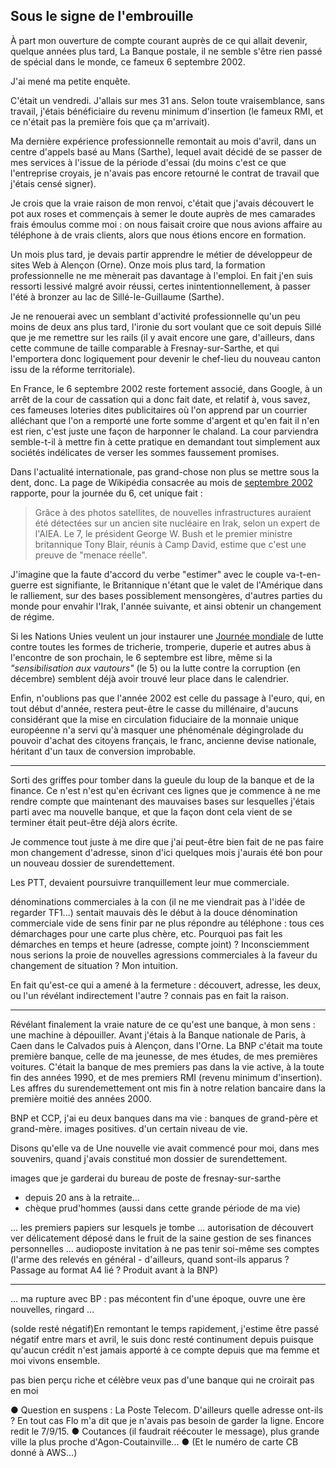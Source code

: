 ## Sous le signe de l'embrouille

À part mon ouverture de compte courant auprès de ce qui allait devenir, quelque années plus tard, La Banque postale, il ne semble s'être rien passé de spécial dans le monde, ce fameux 6 septembre 2002.

J'ai mené ma petite enquête.

C'était un vendredi. J'allais sur mes 31 ans. Selon toute vraisemblance, sans travail, j'étais bénéficiaire du revenu minimum d'insertion (le fameux RMI, et ce n'était pas la première fois que ça m'arrivait).

Ma dernière expérience professionnelle remontait au mois d'avril, dans un centre d'appels basé au Mans (Sarthe), lequel avait décidé de se passer de mes services à l'issue de la période d'essai (du moins c'est ce que l'entreprise croyais, je n'avais pas encore retourné le contrat de travail que j'étais censé signer).

Je crois que la vraie raison de mon renvoi, c'était que j'avais découvert le pot aux roses et commençais à semer le doute auprès de mes camarades frais émoulus comme moi : on nous faisait croire que nous avions affaire au téléphone à de vrais clients, alors que nous étions encore en formation.

Un mois plus tard, je devais partir apprendre le métier de développeur de sites Web à Alençon (Orne). Onze mois plus tard, la formation professionnelle ne me mènerait pas davantage à l'emploi. En fait j'en suis ressorti lessivé malgré avoir réussi, certes inintentionnellement, à passer l'été à bronzer au lac de Sillé-le-Guillaume (Sarthe).

Je ne renouerai avec un semblant d'activité professionnelle qu'un peu moins de deux ans plus tard, l'ironie du sort voulant que ce soit depuis Sillé que je me remettre sur les rails (il y avait encore une gare, d'ailleurs, dans cette commune de taille comparable à Fresnay-sur-Sarthe, et qui l'emportera donc logiquement pour devenir le chef-lieu du nouveau canton issu de la réforme territoriale).

En France, le 6 septembre 2002 reste fortement associé, dans Google, à un arrêt de la cour de cassation qui a donc fait date, et relatif à, vous savez, ces fameuses loteries dites publicitaires où l'on apprend par un courrier alléchant que l'on a remporté une forte somme d'argent et qu'en fait il n'en est rien, c'est juste une façon de harponner le chaland. La cour parviendra semble-t-il à mettre fin à cette pratique en demandant tout simplement aux sociétés indélicates de verser les sommes faussement promises.

Dans l'actualité internationale, pas grand-chose non plus se mettre sous la dent, donc. La page de Wikipédia consacrée au mois de [septembre 2002][1] rapporte, pour la journée du 6, cet unique fait :

> Grâce à des photos satellites, de nouvelles infrastructures auraient été détectées sur un ancien site nucléaire en Irak, selon un expert de l'AIEA. Le 7, le président George W. Bush et le premier ministre britannique Tony Blair, réunis à Camp David, estime que c'est une preuve de "menace réelle".

[1]: https://fr.wikipedia.org/wiki/Septembre_2002

J'imagine que la faute d'accord du verbe "estimer" avec le couple va-t-en-guerre est signifiante, le Britannique n'étant que le valet de l'Amérique dans le ralliement, sur des bases possiblement mensongères, d'autres parties du monde pour envahir l'Irak, l'année suivante, et ainsi obtenir un changement de régime.

Si les Nations Unies veulent un jour instaurer une [Journée mondiale][2] de lutte contre toutes les formes de tricherie, tromperie, duperie et autres abus à l'encontre de son prochain, le 6 septembre est libre, même si la *"sensibilisation aux vautours"* (le 5) ou la lutte contre la corruption (en décembre) semblent déjà avoir trouvé leur place dans le calendrier.

[2]: http://www.journee-mondiale.com/les-journees-mondiales.htm

Enfin, n'oublions pas que l'année 2002 est celle du passage à l'euro, qui, en tout début d'année, restera peut-être le casse du millénaire, d'aucuns considérant que la mise en circulation fiduciaire de la monnaie unique européenne n'a servi qu'à masquer une phénoménale dégingrolade du pouvoir d'achat des citoyens français, le franc, ancienne devise nationale, héritant d'un taux de conversion improbable. 

***

Sorti des griffes pour tomber dans la gueule du loup de la banque et de la finance.
Ce n'est n'est qu'en écrivant ces lignes que je commence à ne me rendre compte que maintenant des mauvaises bases sur lesquelles j'étais parti avec ma nouvelle banque, et que la façon dont cela vient de se terminer était peut-être déjà alors écrite.

Je commence tout juste à me dire que j'ai peut-être bien fait de ne pas faire mon changement d'adresse, sinon d'ici quelques mois j'aurais été bon pour un nouveau dossier de surendettement.

Les PTT, devaient poursuivre tranquillement leur mue commerciale. 

dénominations commerciales à la con (il ne me viendrait pas à l'idée de regarder TF1...)
sentait mauvais dès le début à la douce dénomination commerciale vide de sens
finir par ne plus répondre au téléphone : tous ces démarchages pour une carte plus chère, etc. Pourquoi pas fait les démarches en temps et heure (adresse, compte joint) ? Inconsciemment nous serions la proie de nouvelles agressions commerciales à la faveur du changement de situation ? Mon intuition.

En fait qu'est-ce qui a amené à la fermeture : découvert, adresse, les deux, ou l'un révélant indirectement l'autre ? connais pas en fait la raison.

***

Révélant finalement la vraie nature de ce qu'est une banque, à mon sens : une machine à dépouiller. Avant j'étais à la Banque nationale de Paris, à Caen dans le Calvados puis à Alençon, dans l'Orne. La BNP c'était ma toute première banque, celle de ma jeunesse, de mes études, de mes premières voitures. C'était la banque de mes premiers pas dans la vie active, à la toute fin des années 1990, et de mes premiers RMI (revenu minimum d'insertion). Les affres du surendemettement ont mis fin à notre relation bancaire dans la première moitié des années 2000.

BNP et CCP, j'ai eu deux banques dans ma vie : banques de grand-père et grand-mère. images positives. d'un certain niveau de vie.

Disons qu'elle va de Une nouvelle vie avait commencé pour moi, dans mes souvenirs, quand j'avais constitué mon dossier de surendettement. 

images que je garderai du bureau de poste de fresnay-sur-sarthe
- depuis 20 ans à la retraite...
- chèque prud'hommes (aussi dans cette grande période de ma vie)

... les premiers papiers sur lesquels je tombe ... autorisation de découvert ver délicatement déposé dans le fruit de la saine gestion de ses finances personnelles ... audioposte invitation à ne pas tenir soi-même ses comptes (l'arme des relevés en général - d'ailleurs, quand sont-ils apparus ? Passage au format A4 lié ? Produit avant à la BNP)

***

... ma rupture avec BP : pas mécontent fin d'une époque, ouvre une ère nouvelles, ringard ...

(solde resté négatif)En remontant le temps rapidement, j'estime être passé négatif entre mars et avril, le suis donc resté continument depuis puisque qu'aucun crédit n'est jamais apporté à ce compte depuis que ma femme et moi vivons ensemble. 

pas bien perçu riche et célèbre
veux pas d'une banque qui ne croirait pas en moi

● Question en suspens : La Poste Telecom. D'ailleurs quelle adresse ont-ils ? En tout cas Flo m'a dit que je n'avais pas besoin de garder la ligne. Encore redit le 7/9/15. ● Coutances (il faudrait réécouter le message), plus grande ville la plus proche d'Agon-Coutainville... ● (Et le numéro de carte CB donné à AWS...)
